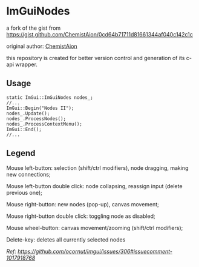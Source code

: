 # ImGuiNodes

a fork of the gist from https://gist.github.com/ChemistAion/0cd64b71711d81661344af040c142c1c

original author: [ChemistAion](https://github.com/ChemistAion)

this repository is created for better version control and generation of its c-api wrapper.

## Usage
```
static ImGui::ImGuiNodes nodes_;
//...
ImGui::Begin("Nodes II");
nodes_.Update();
nodes_.ProcessNodes();
nodes_.ProcessContextMenu();
ImGui::End();
//...
```
## Legend

Mouse left-button: selection (shift/ctrl modifiers), node dragging, making new connections;

Mouse left-button double click: node collapsing, reassign input (delete previous one);

Mouse right-button: new nodes (pop-up), canvas movement;

Mouse right-button double click: toggling node as disabled;

Mouse wheel-button: canvas movement/zooming (shift/ctrl modifiers);

Delete-key: deletes all currently selected nodes

*Ref: https://github.com/ocornut/imgui/issues/306#issuecomment-1017918768*
